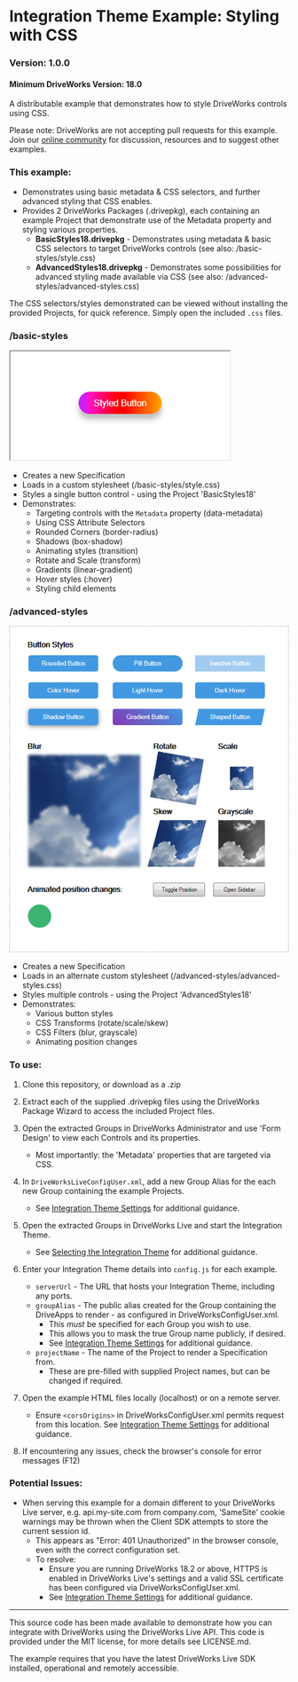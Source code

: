 # Integration Theme Example:  Styling with CSS
### Version: 1.0.0
#### Minimum DriveWorks Version: 18.0

A distributable example that demonstrates how to style DriveWorks controls using CSS.

Please note: DriveWorks are not accepting pull requests for this example.  
Join our [online community](https://my.driveworks.co.uk) for discussion, resources and to suggest other examples.

### This example:
- Demonstrates using basic metadata & CSS selectors, and further advanced styling that CSS enables.
- Provides 2 DriveWorks Packages (.drivepkg), each containing an example Project that demonstrate use of the Metadata property and styling various properties.
    - **BasicStyles18.drivepkg** - Demonstrates using metadata & basic CSS selectors to target DriveWorks controls (see also: /basic-styles/style.css)
    - **AdvancedStyles18.drivepkg** - Demonstrates some possibilities for advanced styling made available via CSS (see also: /advanced-styles/advanced-styles.css)

The CSS selectors/styles demonstrated can be viewed without installing the provided Projects, for quick reference. Simply open the included `.css` files.

### /basic-styles

![Basic Example](/images/basic.png)

- Creates a new Specification
- Loads in a custom stylesheet (/basic-styles/style.css)
- Styles a single button control - using the Project 'BasicStyles18'
- Demonstrates:
    - Targeting controls with the `Metadata` property (data-metadata)
    - Using CSS Attribute Selectors
    - Rounded Corners (border-radius)
    - Shadows (box-shadow)
    - Animating styles (transition)
    - Rotate and Scale (transform)
    - Gradients (linear-gradient)
    - Hover styles (:hover)
    - Styling child elements

### /advanced-styles

![Advanced Example](/images/advanced.png)

- Creates a new Specification
- Loads in an alternate custom stylesheet (/advanced-styles/advanced-styles.css)
- Styles multiple controls - using the Project 'AdvancedStyles18'
- Demonstrates:
    - Various button styles
    - CSS Transforms (rotate/scale/skew)
    - CSS Filters (blur, grayscale)
    - Animating position changes

### To use:
1. Clone this repository, or download as a .zip

2. Extract each of the supplied .drivepkg files using the DriveWorks Package Wizard to access the included Project files.

3. Open the extracted Groups in DriveWorks Administrator and use 'Form Design' to view each Controls and its properties.
    * Most importantly: the 'Metadata' properties that are targeted via CSS.

4. In `DriveWorksLiveConfigUser.xml`, add a new Group Alias for the each new Group containing the example Projects.
    * See [Integration Theme Settings](https://docs.driveworkspro.com/Topic/IntegrationThemeSettings) for additional guidance.

5. Open the extracted Groups in DriveWorks Live and start the Integration Theme.
    * See [Selecting the Integration Theme](https://docs.driveworkspro.com/Topic/IntegrationThemeSelect) for additional guidance.

6. Enter your Integration Theme details into `config.js` for each example.
    * `serverUrl` - The URL that hosts your Integration Theme, including any ports.
    * `groupAlias` - The public alias created for the Group containing the DriveApps to render - as configured in DriveWorksConfigUser.xml.
        * This *must* be specified for each Group you wish to use.
        * This allows you to mask the true Group name publicly, if desired.
        * See [Integration Theme Settings](https://docs.driveworkspro.com/Topic/IntegrationThemeSettings) for additional guidance.
    * `projectName` - The name of the Project to render a Specification from.
        * These are pre-filled with supplied Project names, but can be changed if required.

7. Open the example HTML files locally (localhost) or on a remote server.
    * Ensure `<corsOrigins>` in DriveWorksConfigUser.xml permits request from this location.
    See [Integration Theme Settings](https://docs.driveworkspro.com/Topic/IntegrationThemeSettings) for additional guidance.

8. If encountering any issues, check the browser's console for error messages (F12)

### Potential Issues:
* When serving this example for a domain different to your DriveWorks Live server, e.g. api.my-site.com from company.com, 'SameSite' cookie warnings may be thrown when the Client SDK attempts to store the current session id.
    * This appears as "Error: 401 Unauthorized" in the browser console, even with the correct configuration set. 
    * To resolve:
        * Ensure you are running DriveWorks 18.2 or above, HTTPS is enabled in DriveWorks Live's settings and a valid SSL certificate has been configured via DriveWorksConfigUser.xml.
        * See [Integration Theme Settings](https://docs.driveworkspro.com/Topic/IntegrationThemeSettings) for additional guidance.

---

This source code has been made available to demonstrate how you can integrate with DriveWorks using the DriveWorks Live API.
This code is provided under the MIT license, for more details see LICENSE.md.

The example requires that you have the latest DriveWorks Live SDK installed, operational and remotely accessible.
